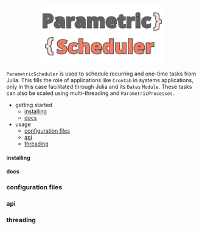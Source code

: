 <div align="center">
  <img src="https://github.com/ChifiSource/image_dump/blob/main/parametricprocesses/parscheduler.png"></img>
</div>

`ParametricScheduler` is used to schedule recurring and one-time tasks from Julia. This fills the role of applications like `Crontab` in systems applications, only in this case facilitated through Julia and its `Dates` `Module`. These tasks can also be scaled using multi-threading and `ParametricProcesses`.
- getting started
  - [installing](#installing)
  - [docs](#docs)
- usage
  - [configuration files](#configuration-files)
  - [api](#api)
  - [threading](#threading)
#### installing
#### docs
### configuration files

### api

### threading
